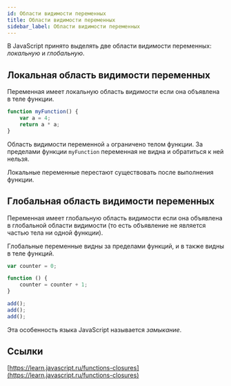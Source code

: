 ```yaml
---
id: Области видимости переменных
title: Области видимости переменных
sidebar_label: Области видимости переменных
---
```

В JavaScript принято выделять две области видимости переменных: *локальную* и *глобальную*.

## Локальная область видимости переменных

Переменная имеет локальную область видимости если она объявлена в теле функции.

```js
function myFunction() {
    var a = 4;
    return a * a;
}
```

Область видимости переменной ```a``` ограничено телом функции. За пределами функции ```myFunction``` переменная не видна и обратиться к ней нельзя.

Локальные переменные перестают существовать после выполнения функции.

## Глобальная область видимости переменных

Переменная имеет глобальную область видимости если она объявлена в глобальной области видимости (то есть объявление не является частью тела ни одной функции).

Глобальные переменные видны за пределами функций, и в также видны в теле функций.

```js
var counter = 0;

function () {
    counter = counter + 1;
}

add();
add();
add();
```

Эта особенность языка JavaScript называется *замыкание*.

## Ссылки
[https://learn.javascript.ru/functions-closures](https://learn.javascript.ru/functions-closures)
